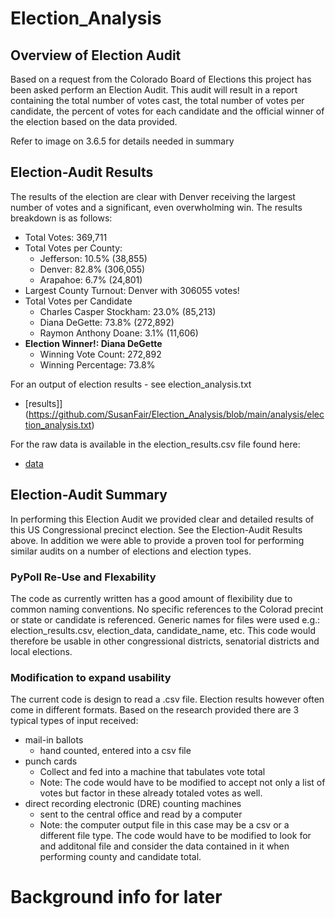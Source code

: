 # Election_Analysis

## Overview of Election Audit
Based on a request from the Colorado Board of Elections this project has been asked perform an Election Audit.  This audit will result in a report containing the total number of votes cast, the total number of votes per candidate, the percent of votes for each candidate and the official winner of the election based on the data provided. 

Refer to image on 3.6.5 for details needed in summary


## Election-Audit Results
The results of the election are clear with Denver receiving the largest number of votes and a significant, even overwholming win.  The results breakdown is as follows:
* Total Votes: 369,711
* Total Votes per County:
  * Jefferson: 10.5% (38,855)
  * Denver: 82.8% (306,055)
  * Arapahoe: 6.7% (24,801)
* Largest County Turnout: Denver with 306055 votes!
* Total Votes per Candidate
  * Charles Casper Stockham: 23.0% (85,213)
  * Diana DeGette: 73.8% (272,892)
  * Raymon Anthony Doane: 3.1% (11,606)
* **Election Winner!:  Diana DeGette**
  * Winning Vote Count: 272,892
  * Winning Percentage: 73.8%

For an output of election results - see election_analysis.txt
* [results]](https://github.com/SusanFair/Election_Analysis/blob/main/analysis/election_analysis.txt)

For the raw data is available in the election_results.csv file found here:
* [data](https://github.com/SusanFair/Election_Analysis/blob/main/Resources/election_results.csv)

## Election-Audit Summary
In performing this Election Audit we provided clear and detailed results of this US Congressional precinct election.  See the Election-Audit Results above.  In addition we were able to provide a proven tool for performing similar audits on a number of elections and election types.

### PyPoll Re-Use and Flexability
The code as currently written has a good amount of flexibility due to common naming conventions.  No specific references to the Colorad precint or state or candidate is referenced.  Generic names for files were used e.g.: election_results.csv, election_data, candidate_name, etc.  This code would therefore be usable in other congressional districts, senatorial districts and local elections.

### Modification to expand usability
The current code is design to read a .csv file.  Election results however often come in different formats.  Based on the research provided there are 3 typical types of input received:
* mail-in ballots
  * hand counted, entered into a csv file
* punch cards
  * Collect and fed into a machine that tabulates vote total
  * Note:  The code would have to be modified to accept not only a list of votes but factor in these already totaled votes as well.
* direct recording electronic (DRE)  counting machines
  * sent to the central office and read by a computer
  * Note:  the computer output file in this case may be a csv or a different file type.  The code would have to be modified to look for and additonal file and consider the data contained in it when performing county and candidate total.












# Background info for later



